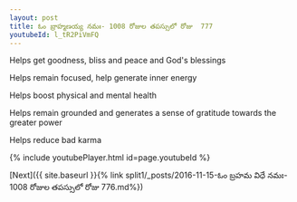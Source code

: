 ```yaml
---
layout: post
title: ఓం బ్రాహ్మణయ్య నమః- 1008 రోజుల తపస్సులో రోజు  777
youtubeId: l_tR2PiVmFQ
---
```

 
 
Helps get goodness, bliss and peace and God's blessings
 
Helps remain focused, help generate inner energy 
 
Helps boost physical and mental health 
 
Helps remain grounded and generates a sense of gratitude towards the greater power 
 
Helps reduce bad karma
 
 
 
 


{% include youtubePlayer.html id=page.youtubeId %}
 
[Next]({{ site.baseurl }}{% link  split1/_posts/2016-11-15-ఓం బ్రహమ విధే నమః- 1008 రోజుల తపస్సులో రోజు  776.md%})
 
